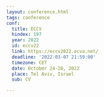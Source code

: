```yaml
---
layout: conference.html
tags: conference
conf:
  title: ECCV
  hindex: 197
  year: 2022
  id: eccv22
  link: https://eccv2022.ecva.net/
  deadline: '2022-03-07 21:59:00'
  timezone: CET
  date: October 24-28, 2022
  place: Tel Aviv, Israel
  sub: CV

---
```

